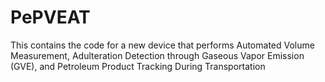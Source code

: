 # PePVEAT
This contains the code for a new device that performs Automated Volume Measurement, Adulteration Detection through Gaseous Vapor Emission (GVE), and Petroleum Product Tracking During Transportation

